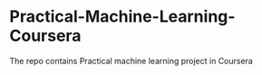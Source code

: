 # Practical-Machine-Learning-Coursera
The repo contains Practical machine learning project in Coursera
